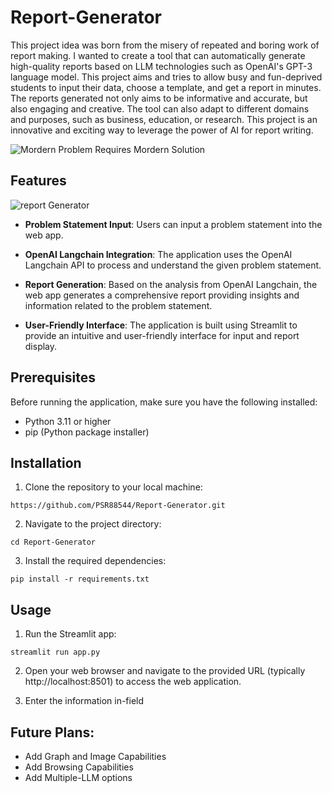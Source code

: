 # Report-Generator

This project idea was born from the misery of repeated and boring work of report making. I wanted to create a tool that can automatically generate high-quality reports based on LLM technologies such as OpenAI's GPT-3 language model. This project aims and tries to allow busy and fun-deprived students to input their data, choose a template, and get a report in minutes. The reports generated not only aims to be informative and accurate, but also engaging and creative. The tool can also adapt to different domains and purposes, such as business, education, or research. This project is an innovative and exciting way to leverage the power of AI for report writing.

![Mordern Problem Requires Mordern Solution](https://github.com/PSR88544/Report-Generator/assets/67272229/84400321-0042-463b-bd93-0e7ac394194d)

## Features
![report Generator](https://github.com/PSR88544/Report-Generator/assets/67272229/7e18789f-a48a-4211-9cef-419b6020a615)
*  **Problem Statement Input**: Users can input a problem statement into the web app.

*  **OpenAI Langchain Integration**: The application uses the OpenAI Langchain API to process and understand the given problem statement.

*  **Report Generation**: Based on the analysis from OpenAI Langchain, the web app generates a comprehensive report providing insights and information related to the problem statement.

*  **User-Friendly Interface**: The application is built using Streamlit to provide an intuitive and user-friendly interface for input and report display.

## Prerequisites
Before running the application, make sure you have the following installed:

* Python 3.11 or higher
*  pip (Python package installer)
## Installation
1.  Clone the repository to your local machine:
```
https://github.com/PSR88544/Report-Generator.git
```
2.  Navigate to the project directory:

```
cd Report-Generator
```
3.  Install the required dependencies:
```
pip install -r requirements.txt
```
## Usage
1.  Run the Streamlit app:

```
streamlit run app.py
```
2. Open your web browser and navigate to the provided URL (typically http://localhost:8501) to access the web application.

3. Enter the information in-field

## Future Plans:
* Add Graph and Image Capabilities
* Add Browsing Capabilities
* Add Multiple-LLM options
